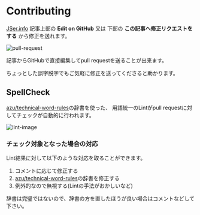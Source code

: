 # Contributing

[JSer.info](http://jser.info/) 記事上部の **Edit on GitHub** 又は 下部の **この記事へ修正リクエストをする** から修正を送れます。

![pull-request](http://take.ms/suw5I)

記事からGitHubで直接編集してpull requestを送ることが出来ます。

ちょっとした誤字脱字でもご気軽に修正を送ってくださると助かります。

## SpellCheck

[azu/technical-word-rules](https://github.com/azu/technical-word-rules "azu/technical-word-rules")の辞書を使った、
用語統一のLintがpull requestに対してチェックが自動的に行われます。

![lint-image](http://monosnap.com/image/vE9DQn1451rGrWGSCQJrmth5cYzzIj.png)

### チェック対象となった場合の対応

Lint結果に対して以下のような対応を取ることができます。

1. コメントに応じて修正する
2. [azu/technical-word-rules](https://github.com/azu/technical-word-rules "azu/technical-word-rules")の辞書を修正する
3. 例外的なので無視する(Lintの手法がおかしいなど)

辞書は完璧ではないので、辞書の方を直したほうが良い場合はコメントなどして下さい。